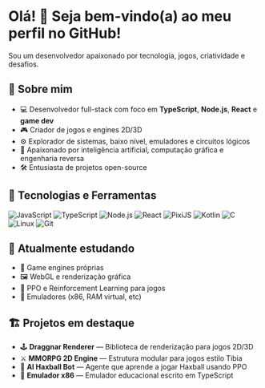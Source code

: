# Olá! 👋 Seja bem-vindo(a) ao meu perfil no GitHub!

Sou um desenvolvedor apaixonado por tecnologia, jogos, criatividade e desafios.

## 🚀 Sobre mim

- 💻 Desenvolvedor full-stack com foco em **TypeScript**, **Node.js**, **React** e **game dev**
- 🎮 Criador de jogos e engines 2D/3D
- ⚙️ Explorador de sistemas, baixo nível, emuladores e circuitos lógicos
- 🧠 Apaixonado por inteligência artificial, computação gráfica e engenharia reversa
- 🛠️ Entusiasta de projetos open-source

## 🧰 Tecnologias e Ferramentas

![JavaScript](https://img.shields.io/badge/-JavaScript-black?style=flat-square&logo=javascript)
![TypeScript](https://img.shields.io/badge/-TypeScript-007acc?style=flat-square&logo=typescript)
![Node.js](https://img.shields.io/badge/-Node.js-339933?style=flat-square&logo=node.js)
![React](https://img.shields.io/badge/-React-61dafb?style=flat-square&logo=react)
![PixiJS](https://img.shields.io/badge/-PixiJS-e94e77?style=flat-square&logo=pixijs)
![Kotlin](https://img.shields.io/badge/-Kotlin-0095D5?style=flat-square&logo=kotlin&logoColor=white)
![C](https://img.shields.io/badge/-C-555555?style=flat-square&logo=c)
![Linux](https://img.shields.io/badge/-Linux-black?style=flat-square&logo=linux)
![Git](https://img.shields.io/badge/-Git-F05032?style=flat-square&logo=git)

## 🌱 Atualmente estudando

- 🧩 Game engines próprias
- 🖼️ WebGL e renderização gráfica
- 🤖 PPO e Reinforcement Learning para jogos
- 💾 Emuladores (x86, RAM virtual, etc)

## 🏗️ Projetos em destaque

- 🕹️ **Draggnar Renderer** — Biblioteca de renderização para jogos 2D/3D
- ⚔️ **MMORPG 2D Engine** — Estrutura modular para jogos estilo Tibia
- 🧠 **AI Haxball Bot** — Agente que aprende a jogar Haxball usando PPO
- 💾 **Emulador x86** — Emulador educacional escrito em TypeScript
